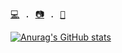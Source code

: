 <p>
  <samp>
    <a href="https://rjwaberski.com" target="_blank" rel="noopener">💻</a> .
    <a href="https://www.instagram.com/rjwaberski.photo/" target="_blank" rel="noopener">📷</a> .
    <a href="https://open.spotify.com/artist/7vXbNNQQj8HwifSOuOkKTo" target="_blank" rel="noopener">🎸</a>
  </samp>
</p>

[![Anurag's GitHub stats](https://github-readme-stats.vercel.app/api?username=rjwaberski&show_icons=true&theme=dark)](https://github.com/anuraghazra/github-readme-stats)
